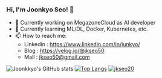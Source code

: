 ### Hi, I'm Joonkyo Seo! 👋
- 🔭 Currently working on MegazoneCloud as AI developer
- 🌱 Currently learning ML/DL, Docker, Kubernetes, etc.
- 📫 How to reach me:
    * Linkedin : https://www.linkedin.com/in/junkyo/
    * Blog : https://velog.io/@jkseo50
    * Mail : jkseo50@gmail.com

![Joonkkyo's GitHub stats](https://github-readme-stats.vercel.app/api?username=Joonkkyo&show_icons=true&theme=default)
[![Top Langs](https://github-readme-stats.vercel.app/api/top-langs/?username=Joonkkyo&layout=compact&theme=default&langs_count=5)](https://github.com/anuraghazra/github-readme-stats)
[![jkseo20](http://mazassumnida.wtf/api/v2/generate_badge?boj=jkseo20)](https://solved.ac/jkseo20)
